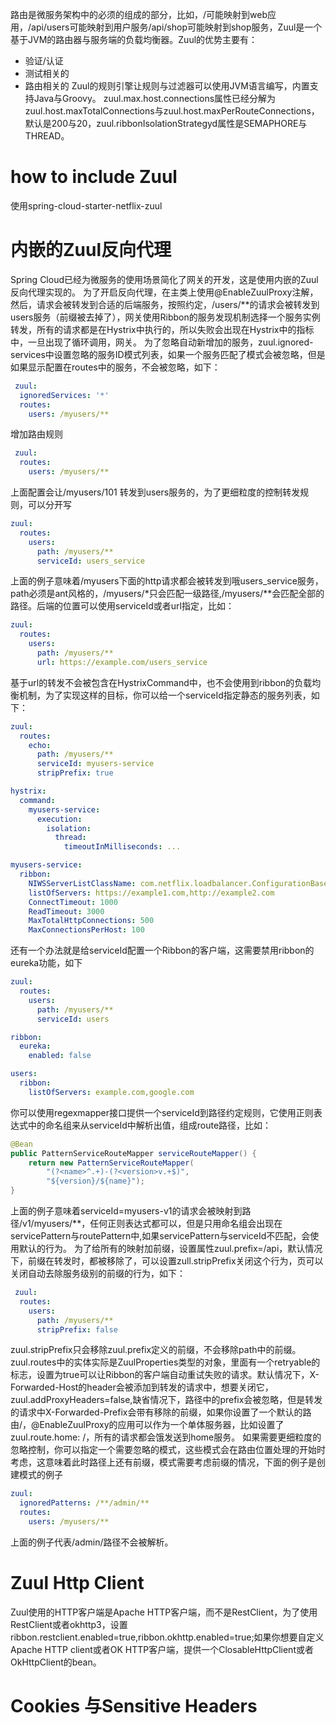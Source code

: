 路由是微服务架构中的必须的组成的部分，比如，/可能映射到web应用，/api/users可能映射到用户服务/api/shop可能映射到shop服务，Zuul是一个基于JVM的路由器与服务端的负载均衡器。Zuul的优势主要有：
- 验证/认证
- 测试相关的
- 路由相关的
Zuul的规则引擎让规则与过滤器可以使用JVM语言编写，内置支持Java与Groovy。
zuul.max.host.connections属性已经分解为zuul.host.maxTotalConnections与zuul.host.maxPerRouteConnections，默认是200与20，zuul.ribbonIsolationStrategyd属性是SEMAPHORE与THREAD。
# how to include Zuul
使用spring-cloud-starter-netflix-zuul
# 内嵌的Zuul反向代理
Spring Cloud已经为微服务的使用场景简化了网关的开发，这是使用内嵌的Zuul反向代理实现的。
为了开启反向代理，在主类上使用@EnableZuulProxy注解，然后，请求会被转发到合适的后端服务，按照约定，/users/**的请求会被转发到users服务（前缀被去掉了），网关使用Ribbon的服务发现机制选择一个服务实例转发，所有的请求都是在Hystrix中执行的，所以失败会出现在Hystrix中的指标中，一旦出现了循环调用，网关。
为了忽略自动新增加的服务，zuul.ignored-services中设置忽略的服务ID模式列表，如果一个服务匹配了模式会被忽略，但是如果显示配置在routes中的服务，不会被忽略，如下：
```yml
 zuul:
  ignoredServices: '*'
  routes:
    users: /myusers/**
```
增加路由规则
```yml
 zuul:
  routes:
    users: /myusers/**
```
上面配置会让/myusers/101 转发到users服务的，为了更细粒度的控制转发规则，可以分开写
```yml
zuul:
  routes:
    users:
      path: /myusers/**
      serviceId: users_service
```
上面的例子意味着/myusers下面的http请求都会被转发到哦users_service服务，path必须是ant风格的，/myusers/*只会匹配一级路径,/myusers/**会匹配全部的路径。后端的位置可以使用serviceId或者url指定，比如：
```yml
zuul:
  routes:
    users:
      path: /myusers/**
      url: https://example.com/users_service
```
基于url的转发不会被包含在HystrixCommand中，也不会使用到ribbon的负载均衡机制，为了实现这样的目标，你可以给一个serviceId指定静态的服务列表，如下：
```yml
zuul:
  routes:
    echo:
      path: /myusers/**
      serviceId: myusers-service
      stripPrefix: true

hystrix:
  command:
    myusers-service:
      execution:
        isolation:
          thread:
            timeoutInMilliseconds: ...

myusers-service:
  ribbon:
    NIWSServerListClassName: com.netflix.loadbalancer.ConfigurationBasedServerList
    listOfServers: https://example1.com,http://example2.com
    ConnectTimeout: 1000
    ReadTimeout: 3000
    MaxTotalHttpConnections: 500
    MaxConnectionsPerHost: 100
```
还有一个办法就是给serviceId配置一个Ribbon的客户端，这需要禁用ribbon的eureka功能，如下
```yml
zuul:
  routes:
    users:
      path: /myusers/**
      serviceId: users

ribbon:
  eureka:
    enabled: false

users:
  ribbon:
    listOfServers: example.com,google.com
```
你可以使用regexmapper接口提供一个serviceId到路径约定规则，它使用正则表达式中的命名组来从serviceId中解析出值，组成route路径，比如：
```java
@Bean
public PatternServiceRouteMapper serviceRouteMapper() {
    return new PatternServiceRouteMapper(
        "(?<name>^.+)-(?<version>v.+$)",
        "${version}/${name}");
}
```
上面的例子意味着serviceId=myusers-v1的请求会被映射到路径/v1/myusers/**，任何正则表达式都可以，但是只用命名组会出现在servicePattern与routePattern中,如果servicePattern与serviceId不匹配，会使用默认的行为。
为了给所有的映射加前缀，设置属性zuul.prefix=/api，默认情况下，前缀在转发时，都被移除了，可以设置zull.stripPrefix关闭这个行为，页可以关闭自动去除服务级别的前缀的行为，如下：
```yml
 zuul:
  routes:
    users:
      path: /myusers/**
      stripPrefix: false
```
zuul.stripPrefix只会移除zuul.prefix定义的前缀，不会移除path中的前缀。
zuul.routes中的实体实际是ZuulProperties类型的对象，里面有一个retryable的标志，设置为true可以让Ribbon的客户端自动重试失败的请求。默认情况下，X-Forwarded-Host的header会被添加到转发的请求中，想要关闭它，zuul.addProxyHeaders=false,缺省情况下，路径中的prefix会被忽略，但是转发的请求中X-Forwarded-Prefix会带有移除的前缀，如果你设置了一个默认的路由/，@EnableZuulProxy的应用可以作为一个单体服务器，比如设置了zuul.route.home: /，所有的请求都会饿发送到home服务。
如果需要更细粒度的忽略控制，你可以指定一个需要忽略的模式，这些模式会在路由位置处理的开始时考虑，这意味着此时路径上还有前缀，模式需要考虑前缀的情况，下面的例子是创建模式的例子
```yml
zuul:
  ignoredPatterns: /**/admin/**
  routes:
    users: /myusers/**
```
上面的例子代表/admin/路径不会被解析。
# Zuul Http Client
Zuul使用的HTTP客户端是Apache HTTP客户端，而不是RestClient，为了使用RestClient或者okhttp3，设置
ribbon.restclient.enabled=true,ribbon.okhttp.enabled=true;如果你想要自定义Apache HTTP client或者OK HTTP客户端，提供一个ClosableHttpClient或者OkHttpClient的bean。
# Cookies 与Sensitive Headers
